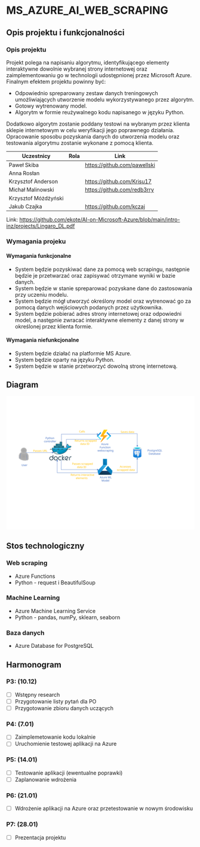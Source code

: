 # MS_AZURE_AI_WEB_SCRAPING
## Opis projektu i funkcjonalności
### Opis projektu
Projekt polega na napisaniu algorytmu, identyfikującego elementy interaktywne dowolnie wybranej strony internetowej oraz zaimplementowaniu go w technologii udostępnionej przez Microsoft Azure. Finalnym efektem projektu powinny być:
* Odpowiednio spreparowany zestaw danych treningowych umożliwiających utworzenie modelu wykorzystywanego przez algorytm.
* Gotowy wytrenowany model.
* Algorytm w formie reużywalnego kodu napisanego w języku Python.

Dodatkowo algorytm zostanie poddany testowi na wybranym przez klienta sklepie internetowym w celu weryfikacji jego poprawnego działania. Opracowanie sposobu pozyskania danych do utworzenia modelu oraz testowania algorytmu zostanie wykonane z pomocą klienta.

Uczestnicy | Rola | Link
--- | --- | ---
Paweł Skiba | |https://github.com/pawellski
Anna Rosłan | |
Krzysztof Anderson| | https://github.com/Krisu17
Michał Malinowski | | https://github.com/redb3rry
Krzysztof Móżdżyński | |
Jakub Czajka | | https://github.com/kczaj

Link: https://github.com/ekote/AI-on-Microsoft-Azure/blob/main/intro-inz/projects/Lingaro_DL.pdf

### Wymagania projeku
#### Wymagania funkcjonalne
* System będzie pozyskiwać dane za pomocą web scrapingu, następnie będzie je przetwarzać oraz zapisywać otrzymane wyniki w bazie danych.
* System będzie w stanie spreparować pozyskane dane do zastosowania przy uczeniu modelu.
* System będzie mógł utworzyć określony model oraz wytrenować go za pomocą danych wejściowych podanych przez użytkownika.
* System będzie pobierać adres strony internetowej oraz odpowiedni model, a następnie zwracać interaktywne elementy z danej strony w określonej przez klienta formie.

#### Wymagania niefunkcjonalne
* System będzie działać na platformie MS Azure.
* System będzie oparty na języku Python.
* System będzie w stanie przetworzyć dowolną stronę internetową.

## Diagram
<img src="./sequenceDiagram.svg">

## Stos technologiczny

### Web scraping
* Azure Functions
* Python - request i BeautifulSoup
### Machine Learning
* Azure Machine Learning Service
* Python - pandas, numPy, sklearn, seaborn
### Baza danych
* Azure Database for PostgreSQL

## Harmonogram

### P3: (10.12)  

- [ ] Wstępny research  
- [ ] Przygotowanie listy pytań dla PO    
- [ ] Przygotowanie zbioru danych uczących  

### P4: (7.01) 

- [ ] Zaimplemetowanie kodu lokalnie
- [ ] Uruchomienie testowej aplikacji na Azure

### P5: (14.01) 

- [ ] Testowanie aplikacji (ewentualne poprawki)  
- [ ] Zaplanowanie wdrożenia  

### P6: (21.01)  

- [ ] Wdrożenie aplikacji na Azure oraz przetestowanie w nowym środowisku

### P7: (28.01)  

- [ ] Prezentacja projektu
